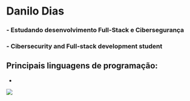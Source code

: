 # Danilo Dias 

### - Estudando desenvolvimento Full-Stack e Cibersegurança
### - Cibersecurity and Full-stack development student

## Principais linguagens de programação:

<div>
  <ul>
      <li>
        <img href="https://icons8.com/icon/13441/python">
      </li>
  </ul>
</div>


  <a href="https://www.linkedin.com/in/danilo-de-medeiros-dias" target="_blank"><img src="https://img.shields.io/badge/-LinkedIn-%230077B5?style=for-the-badge&logo=linkedin&logoColor=white" target="_blank"></a>   
</div>
